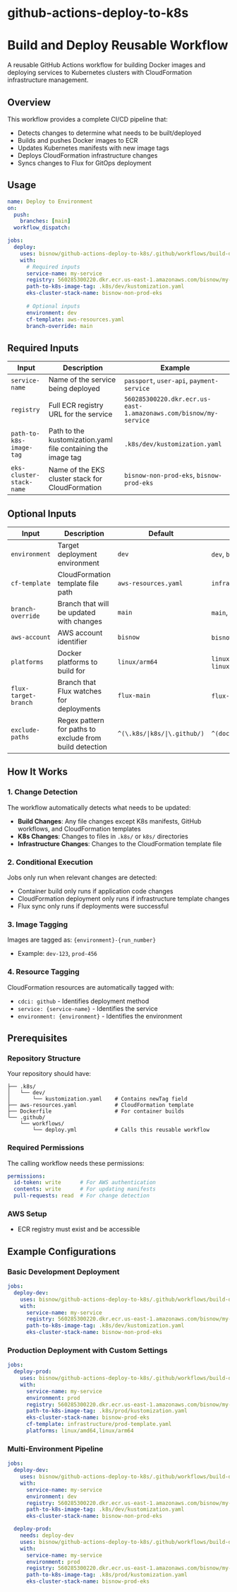 # github-actions-deploy-to-k8s


# Build and Deploy Reusable Workflow

A reusable GitHub Actions workflow for building Docker images and deploying services to Kubernetes clusters with CloudFormation infrastructure management.

## Overview

This workflow provides a complete CI/CD pipeline that:
-  Detects changes to determine what needs to be built/deployed
-  Builds and pushes Docker images to ECR
-  Updates Kubernetes manifests with new image tags
-  Deploys CloudFormation infrastructure changes
-  Syncs changes to Flux for GitOps deployment

## Usage

```yaml
name: Deploy to Environment
on:
  push:
    branches: [main]
  workflow_dispatch:

jobs:
  deploy:
    uses: bisnow/github-actions-deploy-to-k8s/.github/workflows/build-deploy.yml@main
    with:
      # Required inputs
      service-name: my-service
      registry: 560285300220.dkr.ecr.us-east-1.amazonaws.com/bisnow/my-service
      path-to-k8s-image-tag: .k8s/dev/kustomization.yaml
      eks-cluster-stack-name: bisnow-non-prod-eks
      
      # Optional inputs
      environment: dev
      cf-template: aws-resources.yaml
      branch-override: main
```

## Required Inputs

| Input | Description | Example |
|-------|-------------|---------|
| `service-name` | Name of the service being deployed | `passport`, `user-api`, `payment-service` |
| `registry` | Full ECR registry URL for the service | `560285300220.dkr.ecr.us-east-1.amazonaws.com/bisnow/my-service` |
| `path-to-k8s-image-tag` | Path to the kustomization.yaml file containing the image tag | `.k8s/dev/kustomization.yaml` |
| `eks-cluster-stack-name` | Name of the EKS cluster stack for CloudFormation | `bisnow-non-prod-eks`, `bisnow-prod-eks` |

## Optional Inputs

| Input | Description | Default | Example |
|-------|-------------|---------|---------|
| `environment` | Target deployment environment | `dev` | `dev`, `beta`, `prod` |
| `cf-template` | CloudFormation template file path | `aws-resources.yaml` | `infrastructure/template.yaml` |
| `branch-override` | Branch that will be updated with changes | `main` | `main`, `develop` |
| `aws-account` | AWS account identifier | `bisnow` | `bisnow`, `production` |
| `platforms` | Docker platforms to build for | `linux/arm64` | `linux/amd64`, `linux/arm64,linux/amd64` |
| `flux-target-branch` | Branch that Flux watches for deployments | `flux-main` | `flux-main`, `gitops` |
| `exclude-paths` | Regex pattern for paths to exclude from build detection | `^(\.k8s/\|k8s/\|\.github/)` | `^(docs/\|\.k8s/)` |

## How It Works

### 1. Change Detection
The workflow automatically detects what needs to be updated:
- **Build Changes**: Any file changes except K8s manifests, GitHub workflows, and CloudFormation templates
- **K8s Changes**: Changes to files in `.k8s/` or `k8s/` directories
- **Infrastructure Changes**: Changes to the CloudFormation template file

### 2. Conditional Execution
Jobs only run when relevant changes are detected:
- Container build only runs if application code changes
- CloudFormation deployment only runs if infrastructure template changes
- Flux sync only runs if deployments were successful

### 3. Image Tagging
Images are tagged as: `{environment}-{run_number}`
- Example: `dev-123`, `prod-456`

### 4. Resource Tagging
CloudFormation resources are automatically tagged with:
- `cdci: github` - Identifies deployment method
- `service: {service-name}` - Identifies the service
- `environment: {environment}` - Identifies the environment

## Prerequisites

### Repository Structure
Your repository should have:
```
├── .k8s/
│   └── dev/
│       └── kustomization.yaml    # Contains newTag field
├── aws-resources.yaml            # CloudFormation template
├── Dockerfile                    # For container builds
└── .github/
    └── workflows/
        └── deploy.yml            # Calls this reusable workflow
```

### Required Permissions
The calling workflow needs these permissions:
```yaml
permissions:
  id-token: write      # For AWS authentication
  contents: write      # For updating manifests
  pull-requests: read  # For change detection
```

### AWS Setup
- ECR registry must exist and be accessible

## Example Configurations

### Basic Development Deployment
```yaml
jobs:
  deploy-dev:
    uses: bisnow/github-actions-deploy-to-k8s/.github/workflows/build-deploy.yml@main
    with:
      service-name: my-service
      registry: 560285300220.dkr.ecr.us-east-1.amazonaws.com/bisnow/my-service
      path-to-k8s-image-tag: .k8s/dev/kustomization.yaml
      eks-cluster-stack-name: bisnow-non-prod-eks
```

### Production Deployment with Custom Settings
```yaml
jobs:
  deploy-prod:
    uses: bisnow/github-actions-deploy-to-k8s/.github/workflows/build-deploy.yml@main
    with:
      service-name: my-service
      environment: prod
      registry: 560285300220.dkr.ecr.us-east-1.amazonaws.com/bisnow/my-service
      path-to-k8s-image-tag: .k8s/prod/kustomization.yaml
      eks-cluster-stack-name: bisnow-prod-eks
      cf-template: infrastructure/prod-template.yaml
      platforms: linux/amd64,linux/arm64
```

### Multi-Environment Pipeline
```yaml
jobs:
  deploy-dev:
    uses: bisnow/github-actions-deploy-to-k8s/.github/workflows/build-deploy.yml@main
    with:
      service-name: my-service
      environment: dev
      registry: 560285300220.dkr.ecr.us-east-1.amazonaws.com/bisnow/my-service
      path-to-k8s-image-tag: .k8s/dev/kustomization.yaml
      eks-cluster-stack-name: bisnow-non-prod-eks

  deploy-prod:
    needs: deploy-dev
    uses: bisnow/github-actions-deploy-to-k8s/.github/workflows/build-deploy.yml@main
    with:
      service-name: my-service
      environment: prod
      registry: 560285300220.dkr.ecr.us-east-1.amazonaws.com/bisnow/my-service
      path-to-k8s-image-tag: .k8s/prod/kustomization.yaml
      eks-cluster-stack-name: bisnow-prod-eks
```
